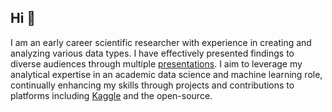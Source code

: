 ## Hi 👋
I am an early career scientific researcher  with experience in creating and analyzing various data types. I have effectively presented findings to diverse audiences through multiple [presentations](https://github.com/ssnajme/Presentations-Collection). I aim to leverage my analytical expertise in an academic data science and machine learning role, continually enhancing my skills through projects and contributions to platforms including [Kaggle](https://github.com/ssnajme/kaggle-notebooks) and the open-source.
